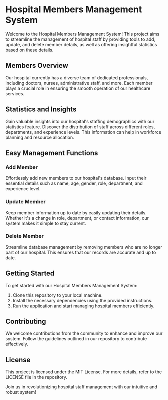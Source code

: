 # Hospital Members Management System

Welcome to the Hospital Members Management System! This project aims to streamline the management of hospital staff by providing tools to add, update, and delete member details, as well as offering insightful statistics based on these details.

## Members Overview

Our hospital currently has a diverse team of dedicated professionals, including doctors, nurses, administrative staff, and more. Each member plays a crucial role in ensuring the smooth operation of our healthcare services.

## Statistics and Insights

Gain valuable insights into our hospital's staffing demographics with our statistics feature. Discover the distribution of staff across different roles, departments, and experience levels. This information can help in workforce planning and resource allocation.

## Easy Management Functions

### Add Member

Effortlessly add new members to our hospital's database. Input their essential details such as name, age, gender, role, department, and experience level.

### Update Member

Keep member information up to date by easily updating their details. Whether it's a change in role, department, or contact information, our system makes it simple to stay current.

### Delete Member

Streamline database management by removing members who are no longer part of our hospital. This ensures that our records are accurate and up to date.

## Getting Started

To get started with our Hospital Members Management System:

1. Clone this repository to your local machine.
2. Install the necessary dependencies using the provided instructions.
3. Run the application and start managing hospital members efficiently.

## Contributing

We welcome contributions from the community to enhance and improve our system. Follow the guidelines outlined in our repository to contribute effectively.

## License

This project is licensed under the MIT License. For more details, refer to the LICENSE file in the repository.

Join us in revolutionizing hospital staff management with our intuitive and robust system!
